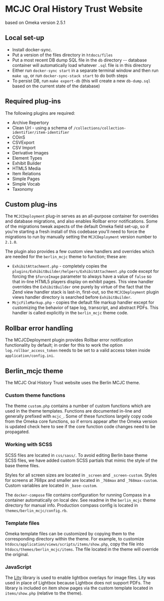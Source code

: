 # MCJC Oral History Trust Website

based on Omeka version 2.5.1

## Local set-up

* Install docker-sync.
* Put a version of the files directory in `htdocs/files`
* Put a most recent DB dump SQL file in the `db` directory -- database container will automatically load whatever `.sql` file is in this directory
* Either run `docker-sync start` in a separate terminal window and then run `make up`, or run `docker-sync-stack start` to do both steps
* To persist DB, run `make export-db` (this will create a new `db-dump.sql` based on the current state of the database)

## Required plug-ins

The following plugins are required:
* Archive Repertory
* Clean Url - using a schema of `/collections/collection-identifier/item-identifier`
* COinS
* CSVExport
* CSV Import
* Derivative Images
* Element Types
* Exhibit Builder
* HTML5 Media
* Item Relations
* Simple Pages
* Simple Vocab
* Taxonomy

## Custom plug-ins

The `MCJCDeployment` plug-in serves as an all-purpose container for overrides and database migrations, and also enables Rollbar error notifications.
Some of the migrations tweak aspects of the default Omeka field set-up, so if you're starting a fresh install of this codebase
you'll need to force the migrations to run by manually setting the `MCJCDeployment` version number to `2.1.0`.

The plugin also provides a few custom view handlers and overrides which are needed for the `berlin_mcjc` theme to function; these are:

* `ExhibitAttachment.php` - completely copies the `plugins/ExhibitBuilder/helpers/ExhibitAttachment.php` code except for forcing the `$forceImage` parameter to always have a value of `false` so that in-line HTML5 players display on exhibit pages.
This view handler overrides the `ExhibitBuilder` one purely by virtue of the fact that the Zend view handler stack is last-in, first-out, so the `MCJCDeployment` plugin views handler directory is searched before `ExhibitBuilder`.
* `McjcFileMarkup.php` - copies the default file markup handler except for customizing the behavior of tape log, transcript, and abstract PDFs. This handler is called explicitly in the `berlin_mcjc` theme code.

## Rollbar error handling

The MCJCDeployment plugin provides Rollbar error notification functionality by default; in order for this to work the option `log.rollbar_access_token` needs to be set to
a valid access token inside `application/config.ini`.

## Berlin_mcjc theme 

The MCJC Oral History Trust website uses the Berlin MCJC theme.

### Custom theme functions

The theme `custom.php` contains a number of custom functions which are used in the theme templates. Functions are documented in-line and generally prefixed with `mcjc_`.
Some of these functions largely copy code from the Omeka core functions, so if errors appear after the Omeka version is updated check here to see if the core function code changes need to be propagated.

### Working with SCSS

SCSS files are located in `css/sass/`. To avoid editing Berlin base theme SCSS
files, we have added custom SCSS partials that mimic the style of the base theme
files.

Styles for all screen sizes are located in `_screen` and `_screen-custom`.
Styles for screens at 768px and smaller are located in `_768max` and
`_768max-custom`. Custom variables are located in `_base-custom`.

The `docker-compose` file contains configuration for running Compass in a container
automatically on local dev. See readme in the `berlin_mcjc` theme directory for manual info.
Production compass config is located in `themes/berlin_mcjc/config.rb`.

### Template files

Omeka template files can be customized by copying them to the corresponding
directory within the theme. For example, to customize
`htdocs/application/views/scripts/items/show.php`, copy the file into
`htdocs/themes/berlin_mcjc/items`. The file located in the theme will
override the original.

### JavaScript

The [Lity](https://sorgalla.com/lity/) library is used to enable lightbox
overlays for image files. Lity was used in place of Lightbox because Lightbox
does not support PDFs. The library is included on item show pages via the
custom template located in `items/show.php` (relative to the theme).

